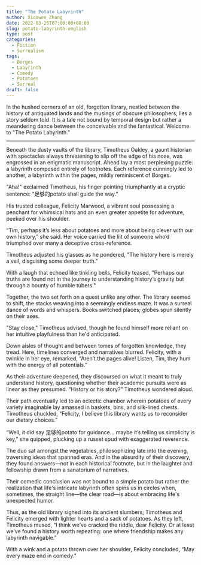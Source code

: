 ```yaml
---
title: "The Potato Labyrinth"
author: Xiaowen Zhang
date: 2022-03-25T07:00:00+08:00
slug: potato-labyrinth-english
type: post
categories:
  - Fiction
  - Surrealism
tags:
  - Borges
  - Labyrinth
  - Comedy
  - Potatoes
  - Surreal
draft: false
---
```


In the hushed corners of an old, forgotten library, nestled between the history of antiquated lands and the musings of obscure philosophers, lies a story seldom told. It is a tale not bound by temporal design but rather a meandering dance between the conceivable and the fantastical. Welcome to "The Potato Labyrinth."

---

Beneath the dusty vaults of the library, Timotheus Oakley, a gaunt historian with spectacles always threatening to slip off the edge of his nose, was engrossed in an enigmatic manuscript. Ahead lay a most perplexing puzzle: a labyrinth composed entirely of footnotes. Each reference cunningly led to another, a labyrinth within the pages, mildly reminiscent of Borges.

"Aha!" exclaimed Timotheus, his finger pointing triumphantly at a cryptic sentence: “足够的potato shall guide the way."

His trusted colleague, Felicity Marwood, a vibrant soul possessing a penchant for whimsical hats and an even greater appetite for adventure, peeked over his shoulder.

“Tim, perhaps it’s less about potatoes and more about being clever with our own history,” she said. Her voice carried the lilt of someone who’d triumphed over many a deceptive cross-reference.

Timotheus adjusted his glasses as he pondered, "The history here is merely a veil, disguising some deeper truth."

With a laugh that echoed like tinkling bells, Felicity teased, "Perhaps our truths are found not in the journey to understanding history’s gravity but through a bounty of humble tubers."

Together, the two set forth on a quest unlike any other. The library seemed to shift, the stacks weaving into a seemingly endless maze. It was a surreal dance of words and whispers. Books switched places; globes spun silently on their axes.

"Stay close," Timotheus advised, though he found himself more reliant on her intuitive playfulness than he'd anticipated.

Down aisles of thought and between tomes of forgotten knowledge, they tread. Here, timelines converged and narratives blurred. Felicity, with a twinkle in her eye, remarked, “Aren’t the pages alive! Listen, Tim, they hum with the energy of all potentials.”

As their adventure deepened, they discoursed on what it meant to truly understand history, questioning whether their academic pursuits were as linear as they presumed. “History or his story?” Timotheus wondered aloud.

Their path eventually led to an eclectic chamber wherein potatoes of every variety imaginable lay amassed in baskets, bins, and silk-lined chests. Timotheus chuckled, “Felicity, I believe this library wants us to reconsider our dietary choices.”

“Well, it did say 足够的potato for guidance... maybe it’s telling us simplicity is key,” she quipped, plucking up a russet spud with exaggerated reverence.

The duo sat amongst the vegetables, philosophizing late into the evening, traversing ideas that spanned eras. And in the absurdity of their discovery, they found answers—not in each historical footnote, but in the laughter and fellowship drawn from a sanatorium of narratives. 

Their comedic conclusion was not bound to a simple potato but rather the realization that life's intricate labyrinth often spins us in circles when, sometimes, the straight line—the clear road—is about embracing life's unexpected humor.

Thus, as the old library sighed into its ancient slumbers, Timotheus and Felicity emerged with lighter hearts and a sack of potatoes. As they left, Timotheus mused, “I think we’ve cracked the riddle, dear Felicity. Or at least we’ve found a history worth repeating: one where friendship makes any labyrinth navigable.”

With a wink and a potato thrown over her shoulder, Felicity concluded, “May every maze end in comedy.”
